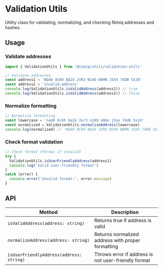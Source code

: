 # Validation Utils

Utility class for validating, normalizing, and checking Nimiq addresses and hashes.

## Usage

### Validate addresses

```typescript
import { ValidationUtils } from '@nimiq/utils/validation-utils'

// Validate addresses
const address1 = 'NQ48 8CKH BA24 2VR3 N249 N8MN J5XX 74DB 5XJ8'
const address2 = 'invalid-address'
console.log(ValidationUtils.isValidAddress(address1)) // true
console.log(ValidationUtils.isValidAddress(address2)) // false
```

### Normalize formatting

```typescript
// Normalize formatting
const lowercase = 'nq48 8ckh ba24 2vr3 n249 n8mn j5xx 74db 5xj8'
const normalized = ValidationUtils.normalizeAddress(lowercase)
console.log(normalized) // 'NQ48 8CKH BA24 2VR3 N249 N8MN J5XX 74DB 5XJ8'
```

### Check format validation

```typescript
// Check format (throws if invalid)
try {
  ValidationUtils.isUserFriendlyAddress(address1)
  console.log('Valid user-friendly format')
}
catch (error) {
  console.error('Invalid format:', error.message)
}
```

## API

| Method | Description |
| --- | --- |
| `isValidAddress(address: string)` | Returns true if address is valid |
| `normalizeAddress(address: string)` | Returns normalized address with proper formatting |
| `isUserFriendlyAddress(address: string)` | Throws error if address is not user-friendly format |
